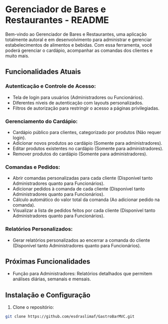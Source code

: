 # Gerenciador de Bares e Restaurantes - README

Bem-vindo ao Gerenciador de Bares e Restaurantes, uma aplicação totalmente autoral e em desenvolvimento para administrar e gerenciar estabelecimentos de alimentos e bebidas. Com essa ferramenta, você poderá gerenciar o cardápio, acompanhar as comandas dos clientes e muito mais.

## Funcionalidades Atuais
### Autenticação e Controle de Acesso:
- Tela de login para usuários (Administradores ou Funcionários).
- Diferentes níveis de autenticação com layouts personalizados.
- Filtros de autorização para restringir o acesso a páginas privilegiadas.

### Gerenciamento do Cardápio:
- Cardápio público para clientes, categorizado por produtos (Não requer login).
- Adicionar novos produtos ao cardápio (Somente para administradores).
- Editar produtos existentes no cardápio (Somente para administradores).
- Remover produtos do cardápio (Somente para administradores).

### Comandas e Pedidos:
- Abrir comandas personalizadas para cada cliente (Disponível tanto Administradores quanto para Funcionários).
- Adicionar pedidos à comanda de cada cliente (Disponível tanto Administradores quanto para Funcionários).
- Cálculo automático do valor total da comanda (Ao adicionar pedido na comanda).
- Visualizar a lista de pedidos feitos por cada cliente (Disponível tanto Administradores quanto para Funcionários).

### Relatórios Personalizados:
- Gerar relatórios personalizados ao encerrar a comanda do cliente (Disponível tanto Administradores quanto para Funcionários).


## Próximas Funcionalidades
- Função para Administradores: Relatórios detalhados que permitem análises diárias, semanais e mensais.

## Instalação e Configuração

1. Clone o repositório:

```bash
git clone https://github.com/esdraslimaf/GastroBarMVC.git
```
